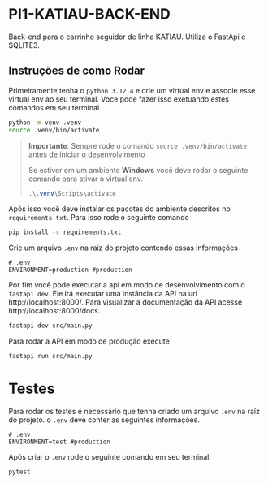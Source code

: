 # PI1-KATIAU-BACK-END

Back-end para o carrinho seguidor de linha KATIAU. Utiliza o FastApi e SQLITE3.

## Instruções de como Rodar

Primeiramente tenha o `python 3.12.4` e crie um virtual env e associe esse virtual env ao seu terminal. Voce pode fazer isso exetuando estes comandos em seu terminal.

```bash
python -m venv .venv
source .venv/bin/activate
```

> **Importante**. Sempre rode o comando `source .venv/bin/activate` antes de iniciar o desenvolvimento
>
> Se estiver em um ambiente **Windows** você deve rodar o seguinte comando para ativar o virtual env.
>
> ```powershell
> .\.venv\Scripts\activate
> ```

Após isso você deve instalar os pacotes do ambiente descritos no `requirements.txt`. Para isso rode o seguinte comando

```bash
pip install -r requirements.txt
```

Crie um arquivo `.env` na raiz do projeto contendo essas informações
```
# .env
ENVIRONMENT=production #production
```
Por fim você pode executar a api em modo de desenvolvimento com o `fastapi dev`. Ele irá executar uma instância da API na url http://localhost:8000/. Para visualizar a documentação da API acesse http://localhost:8000/docs.

```bash
fastapi dev src/main.py
```

Para rodar a API em modo de produção execute

```bash
fastapi run src/main.py
```

# Testes
Para rodar os testes é necessário que tenha criado um arquivo `.env` na raíz do projeto. o `.env` deve conter as seguintes informações.

```
# .env
ENVIRONMENT=test #production
```

Após criar o `.env` rode o seguinte comando em seu terminal.

```
pytest
```